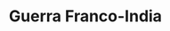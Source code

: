 ﻿---
title: "Guerra Franco-India"
permalink: periodes_601.html
layout: periode
dataInici: 1754
dataFi: 1763
sidebar: periodes
pares:
  - id: 458
    title: "Guerra de los Siete Años"
    dataInici: "(1756)"
    dataFi: "(1763)"

fills:
  - id: 602
    title: "Batalla de Fort Carillon"
    dataInici: "(1758-07-06)"
    dataFi: "(1758-07-08)"

  - id: 603
    title: "Batalla de las Llanuras de Abraham"
    dataInici: "(1759-09-13)"

  - id: 604
    title: "Batalla de Sainte-Foy"
    dataInici: "(1760-04-28)"

jocsPrincipals:
  - title: "Wilderness War"
    bggId: 1822
    dataInici: 
    dataFi: 

  - title: "A Few Acres of Snow"
    bggId: 79828
    dataInici: 
    dataFi: 

  - title: "Quebec 1759"
    bggId: 85
    dataInici: 
    dataFi: 

  - title: "Empires in America"
    bggId: 53624
    dataInici: 
    dataFi: 

  - title: "Wilderness Empires"
    bggId: 168653
    dataInici: 
    dataFi: 

  - title: "The French & Indian War"
    bggId: 19186
    dataInici: 
    dataFi: 

  - title: "End of Empire: The French and Indian War and the American Revolution"
    bggId: 11136
    dataInici: 
    dataFi: 

  - title: "Mohawk"
    bggId: 17591
    dataInici: 
    dataFi: 

  - title: "Whigs & Scalps"
    bggId: 28670
    dataInici: 
    dataFi: 

  - title: "Wendake"
    bggId: 229265
    dataInici: 
    dataFi: 

jocsEscenaris:
jocsEpoca:
jocsEpocaEscenaris:
---
